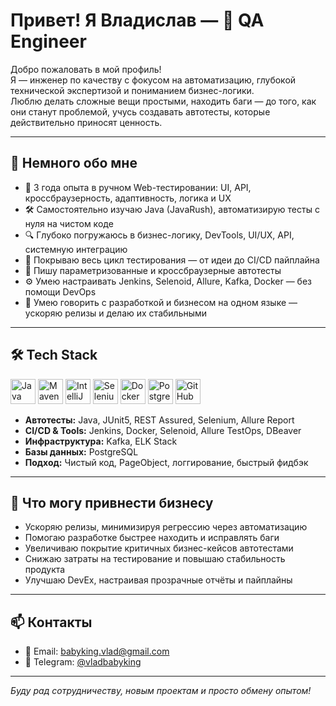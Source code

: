 # Привет! Я Владислав — 🚀 QA Engineer

Добро пожаловать в мой профиль!  
Я — инженер по качеству с фокусом на автоматизацию, глубокой технической экспертизой и пониманием бизнес-логики.  
Люблю делать сложные вещи простыми, находить баги — до того, как они станут проблемой, учусь создавать автотесты, которые действительно приносят ценность.

---

## 🧠 Немного обо мне
- 🧪 3 года опыта в ручном Web-тестировании: UI, API, кроссбраузерность, адаптивность, логика и UX
- 🛠️ Самостоятельно изучаю Java (JavaRush), автоматизирую тесты с нуля на чистом коде
- 🔍 Глубоко погружаюсь в бизнес-логику, DevTools, UI/UX, API, системную интеграцию
- 🧰 Покрываю весь цикл тестирования — от идеи до CI/CD пайплайна
- 🔄 Пишу параметризованные и кроссбраузерные автотесты
- ⚙️ Умею настраивать Jenkins, Selenoid, Allure, Kafka, Docker — без помощи DevOps
- 🚀 Умею говорить с разработкой и бизнесом на одном языке — ускоряю релизы и делаю их стабильными

---

## 🛠️ Tech Stack
<p align="left">
  <img src="https://cdn.jsdelivr.net/gh/devicons/devicon/icons/java/java-original.svg" height="40" alt="Java" />
  <img src="https://cdn.jsdelivr.net/gh/devicons/devicon/icons/maven/maven-original.svg" height="40" alt="Maven" />
  <img src="https://cdn.jsdelivr.net/gh/devicons/devicon/icons/intellij/intellij-original.svg" height="40" alt="IntelliJ IDEA" />
  <img src="https://cdn.jsdelivr.net/gh/devicons/devicon/icons/selenium/selenium-original.svg" height="40" alt="Selenium" />
  <img src="https://cdn.jsdelivr.net/gh/devicons/devicon/icons/docker/docker-original.svg" height="40" alt="Docker" />
  <img src="https://cdn.jsdelivr.net/gh/devicons/devicon/icons/postgresql/postgresql-original.svg" height="40" alt="PostgreSQL" />
  <img src="https://cdn.jsdelivr.net/gh/devicons/devicon/icons/github/github-original.svg" height="40" alt="GitHub" />
</p>

- **Автотесты:** Java, JUnit5, REST Assured, Selenium, Allure Report
- **CI/CD & Tools:** Jenkins, Docker, Selenoid, Allure TestOps, DBeaver
- **Инфраструктура:** Kafka, ELK Stack
- **Базы данных:** PostgreSQL
- **Подход:** Чистый код, PageObject, логгирование, быстрый фидбэк

---

## 🚀 Что могу привнести бизнесу
- Ускоряю релизы, минимизируя регрессию через автоматизацию
- Помогаю разработке быстрее находить и исправлять баги
- Увеличиваю покрытие критичных бизнес-кейсов автотестами
- Снижаю затраты на тестирование и повышаю стабильность продукта
- Улучшаю DevEx, настраивая прозрачные отчёты и пайплайны

---

## 📫 Контакты
- 📩 Email: [babyking.vlad@gmail.com](mailto:babyking.vlad@gmail.com)
- 💬 Telegram: [@vladbabyking](https://t.me/vladbabyking)

---

_Буду рад сотрудничеству, новым проектам и просто обмену опытом!_
